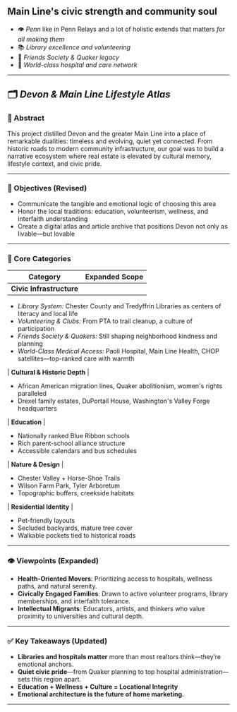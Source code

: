## Main Line's **civic strength and community soul**

* 👁️ *Penn* like in Penn Relays and a lot of holistic extends that matters *for all making them*
* 📚 *Library excellence and volunteering*
* 🤝 *Friends Society & Quaker legacy*
* 🏥 *World-class hospital and care network*

---

## 🗂️ *Devon & Main Line Lifestyle Atlas*

### 🔹 Abstract

This project distilled Devon and the greater Main Line into a place of remarkable dualities: timeless and evolving, quiet yet connected. From historic roads to modern community infrastructure, our goal was to build a narrative ecosystem where real estate is elevated by cultural memory, lifestyle context, and civic pride.

---

### 🎯 Objectives (Revised)

* Communicate the tangible and emotional logic of choosing this area
* Honor the local traditions: education, volunteerism, wellness, and interfaith understanding
* Create a digital atlas and article archive that positions Devon not only as livable—but lovable

---

### 🧭 Core Categories

| Category                 | Expanded Scope |
| ------------------------ | -------------- |
| **Civic Infrastructure** |                |

* *Library System:* Chester County and Tredyffrin Libraries as centers of literacy and local life
* *Volunteering & Clubs:* From PTA to trail cleanup, a culture of participation
* *Friends Society & Quakers:* Still shaping neighborhood kindness and planning
* *World-Class Medical Access:* Paoli Hospital, Main Line Health, CHOP satellites—top-ranked care with warmth

\| **Cultural & Historic Depth** |

* African American migration lines, Quaker abolitionism, women's rights paralleled
* Drexel family estates, DuPortail House, Washington's Valley Forge headquarters

\| **Education** |

* Nationally ranked Blue Ribbon schools
* Rich parent-school alliance structure
* Accessible calendars and bus schedules

\| **Nature & Design** |

* Chester Valley + Horse-Shoe Trails
* Wilson Farm Park, Tyler Arboretum
* Topographic buffers, creekside habitats

\| **Residential Identity** |

* Pet-friendly layouts
* Secluded backyards, mature tree cover
* Walkable pockets tied to historical roads

---

### 👁️ Viewpoints (Expanded)

* **Health-Oriented Movers**: Prioritizing access to hospitals, wellness paths, and natural serenity.
* **Civically Engaged Families**: Drawn to active volunteer programs, library memberships, and interfaith tolerance.
* **Intellectual Migrants**: Educators, artists, and thinkers who value proximity to universities and cultural depth.

---

### ✅ Key Takeaways (Updated)

* **Libraries and hospitals matter** more than most realtors think—they’re emotional anchors.
* **Quiet civic pride**—from Quaker planning to top hospital administration—sets this region apart.
* **Education + Wellness + Culture = Locational Integrity**
* **Emotional architecture is the future of home marketing.**

---
